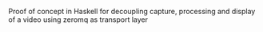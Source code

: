 Proof of concept in Haskell for decoupling capture, processing and display of a video
using zeromq as transport layer 
